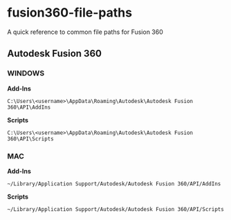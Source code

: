 # fusion360-file-paths

A quick reference to common file paths for Fusion 360

<!-- ## Table of Contents

* [Autodesk Fusion 360](#autodesk-fusion-360)  -->

## Autodesk Fusion 360

### WINDOWS

**Add-Ins**

```
C:\Users\<username>\AppData\Roaming\Autodesk\Autodesk Fusion 360\API\AddIns
```

**Scripts**

```
C:\Users\<username>\AppData\Roaming\Autodesk\Autodesk Fusion 360\API\Scripts
```

### MAC

**Add-Ins**

```
~/Library/Application Support/Autodesk/Autodesk Fusion 360/API/AddIns
```

**Scripts**

```
~/Library/Application Support/Autodesk/Autodesk Fusion 360/API/Scripts
```







